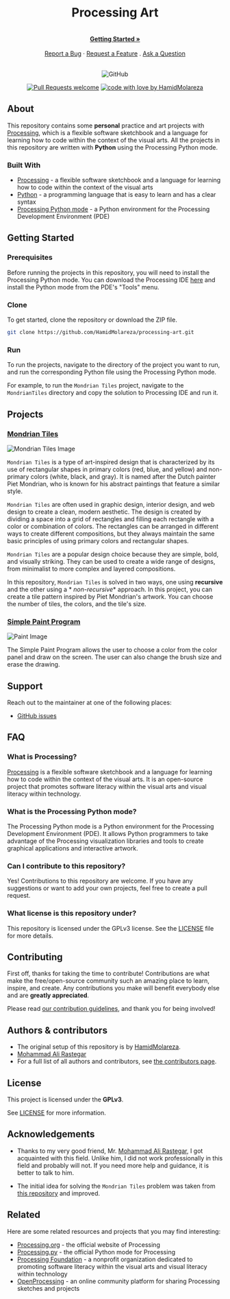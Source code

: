 <div align="center">
  <h1>Processing Art</h1>
  <br />
  <a href="#getting-started"><strong>Getting Started »</strong></a>
  <br />
  <br />
  <a href="https://github.com/HamidMolareza/processing-art/issues/new?assignees=&labels=bug&template=BUG_REPORT.md&title=bug%3A+">Report a Bug</a>
  ·
  <a href="https://github.com/HamidMolareza/processing-art/issues/new?assignees=&labels=enhancement&template=FEATURE_REQUEST.md&title=feat%3A+">Request a Feature</a>
  .
  <a href="https://github.com/HamidMolareza/processing-art/issues/new?assignees=&labels=question&template=SUPPORT_QUESTION.md&title=support%3A+">Ask a Question</a>
</div>

<div align="center">
<br />

![GitHub](https://img.shields.io/github/license/HamidMolareza/processing-art)

[![Pull Requests welcome](https://img.shields.io/badge/PRs-welcome-ff69b4.svg?style=flat-square)](https://github.com/HamidMolareza/processing-art/issues?q=is%3Aissue+is%3Aopen+label%3A%22help+wanted%22)
[![code with love by HamidMolareza](https://img.shields.io/badge/%3C%2F%3E%20with%20%E2%99%A5%20by-HamidMolareza-ff1414.svg?style=flat-square)](https://github.com/HamidMolareza)

</div>

## About

This repository contains some **personal** practice and art projects with [Processing](https://processing.org/), which
is a flexible software sketchbook and a language for learning how to code within the context of the visual arts. All the
projects in this repository are written with **Python** using the Processing Python mode.

### Built With

- [Processing](https://processing.org/) - a flexible software sketchbook and a language for learning how to code within
  the context of the visual arts
- [Python](https://www.python.org/) - a programming language that is easy to learn and has a clear syntax
- [Processing Python mode](https://py.processing.org/) - a Python environment for the Processing Development
  Environment (PDE)

## Getting Started

### Prerequisites

Before running the projects in this repository, you will need to install the Processing Python mode. You can download
the Processing IDE [here](https://processing.org/download/) and install the Python mode from the PDE's "Tools" menu.

### Clone

To get started, clone the repository or download the ZIP file.

```bash
git clone https://github.com/HamidMolareza/processing-art.git
```

### Run

To run the projects, navigate to the directory of the project you want to run, and run the corresponding Python file
using the Processing Python mode.

For example, to run the `Mondrian Tiles` project, navigate to the `MondrianTiles` directory and copy the solution to
Processing IDE and run it.

## Projects

### [Mondrian Tiles](Projects/MondrianTiles)

![Mondrian Tiles Image](docs/images/MondrianTiles.png)

`Mondrian Tiles` is a type of art-inspired design that is characterized by its use of rectangular shapes in primary
colors (red, blue, and yellow) and non-primary colors (white, black, and gray). It is named after the Dutch painter Piet
Mondrian, who is known for his abstract paintings that feature a similar style.

`Mondrian Tiles` are often used in graphic design, interior design, and web design to create a clean, modern aesthetic.
The design is created by dividing a space into a grid of rectangles and filling each rectangle with a color or
combination of colors. The rectangles can be arranged in different ways to create different compositions, but they
always maintain the same basic principles of using primary colors and rectangular shapes.

`Mondrian Tiles` are a popular design choice because they are simple, bold, and visually striking. They can be used to
create a wide range of designs, from minimalist to more complex and layered compositions.

In this repository, `Mondrian Tiles` is solved in two ways, one using **recursive** and the other using a *
*non-recursive**
approach. In this project, you can create a tile pattern inspired by Piet Mondrian's artwork. You can choose the number
of tiles, the colors, and the tile's size.

### [Simple Paint Program](Projects/Paint)

![Paint Image](docs/images/Paint.png)

The Simple Paint Program allows the user to choose a color from the color panel and draw on the screen. The user can
also change the brush size and erase the drawing.

## Support

Reach out to the maintainer at one of the following places:

- [GitHub issues](https://github.com/HamidMolareza/processing-art/issues/new?assignees=&labels=question&template=SUPPORT_QUESTION.md&title=support%3A+)

## FAQ

### What is Processing?

[Processing](https://processing.org/) is a flexible software sketchbook and a language for learning how to code within
the context of the visual
arts. It is an open-source project that promotes software literacy within the visual arts and visual literacy within
technology.

### What is the Processing Python mode?

The Processing Python mode is a Python environment for the Processing Development Environment (PDE). It allows Python
programmers to take advantage of the Processing visualization libraries and tools to create graphical applications and
interactive artwork.

### Can I contribute to this repository?

Yes! Contributions to this repository are welcome. If you have any suggestions or want to add your own projects, feel
free to create a pull request.

### What license is this repository under?

This repository is licensed under the GPLv3 license. See the [LICENSE](LICENSE) file for more details.

## Contributing

First off, thanks for taking the time to contribute! Contributions are what make the free/open-source community such an
amazing place to learn, inspire, and create. Any contributions you make will benefit everybody else and are **greatly
appreciated**.

Please read [our contribution guidelines](docs/CONTRIBUTING.md), and thank you for being involved!

## Authors & contributors

- The original setup of this repository is by [HamidMolareza](https://github.com/HamidMolareza).
- [Mohammad Ali Rastegar](github.com/mohras148/)
- For a full list of all authors and contributors,
  see [the contributors page](https://github.com/HamidMolareza/processing-art/contributors).

## License

This project is licensed under the **GPLv3**.

See [LICENSE](LICENSE) for more information.

## Acknowledgements

- Thanks to my very good friend, Mr. [Mohammad Ali Rastegar](https://github.com/mohras148/), I got acquainted with this
  field.
  Unlike him, I did not work professionally in this field and probably will not. If you need more help and guidance, it
  is better to talk to him.

- The initial idea for solving the `Mondrian Tiles` problem was taken
  from [this repository](https://github.com/erdavids/Mondrian-Tiles) and improved.

## Related

Here are some related resources and projects that you may find interesting:

- [Processing.org](https://processing.org/) - the official website of Processing
- [Processing.py](https://py.processing.org/) - the official Python mode for Processing
- [Processing Foundation](https://processingfoundation.org/) - a nonprofit organization dedicated to promoting software
  literacy within the visual arts and visual literacy within technology
- [OpenProcessing](https://www.openprocessing.org/) - an online community platform for sharing Processing sketches and
  projects